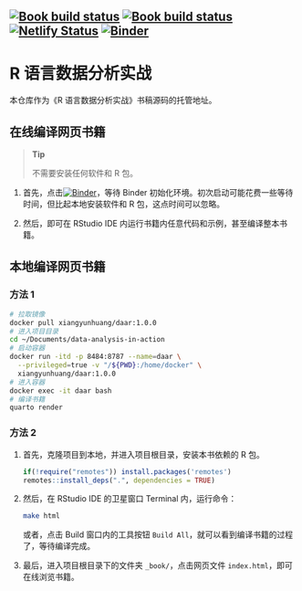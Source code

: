 ## [![Book build status](https://github.com/XiangyunHuang/data-analysis-in-action/workflows/Book-Ubuntu/badge.svg?event=push)](https://github.com/XiangyunHuang/data-analysis-in-action/actions?workflow=Book-Ubuntu) [![Book build status](https://github.com/XiangyunHuang/data-analysis-in-action/workflows/Build-Docker/badge.svg?event=push)](https://github.com/XiangyunHuang/data-analysis-in-action/actions?workflow=Build-Docker) [![Netlify Status](https://api.netlify.com/api/v1/badges/63e74f25-e5ff-4cee-9c4b-198d18872a6c/deploy-status)](https://app.netlify.com/sites/data-analysis-in-action/deploys) [![Binder](https://mybinder.org/badge_logo.svg)](https://mybinder.org/v2/gh/XiangyunHuang/data-analysis-in-action/main?urlpath=rstudio)

# R 语言数据分析实战

本仓库作为《R 语言数据分析实战》书稿源码的托管地址。

## 在线编译网页书籍

> **Tip**
>
> 不需要安装任何软件和 R 包。

1.  首先，点击[![Binder](https://mybinder.org/badge_logo.svg)](https://mybinder.org/v2/gh/XiangyunHuang/data-analysis-in-action/main?urlpath=rstudio)，等待 Binder 初始化环境。初次启动可能花费一些等待时间，但比起本地安装软件和 R 包，这点时间可以忽略。

2.  然后，即可在 RStudio IDE 内运行书籍内任意代码和示例，甚至编译整本书籍。


## 本地编译网页书籍

### 方法 1

```bash
# 拉取镜像
docker pull xiangyunhuang/daar:1.0.0
# 进入项目目录
cd ~/Documents/data-analysis-in-action
# 启动容器
docker run -itd -p 8484:8787 --name=daar \
  --privileged=true -v "/${PWD}:/home/docker" \
  xiangyunhuang/daar:1.0.0
# 进入容器
docker exec -it daar bash
# 编译书籍
quarto render
```

### 方法 2

1.  首先，克隆项目到本地，并进入项目根目录，安装本书依赖的 R 包。

    ``` r
    if(!require("remotes")) install.packages('remotes')
    remotes::install_deps(".", dependencies = TRUE)
    ```

2.  然后，在 RStudio IDE 的卫星窗口 Terminal 内，运行命令：

    ``` bash
    make html
    ```

    或者，点击 Build 窗口内的工具按钮 `Build All`，就可以看到编译书籍的过程了，等待编译完成。

3.  最后，进入项目根目录下的文件夹 `_book/`，点击网页文件 `index.html`，即可在线浏览书籍。

